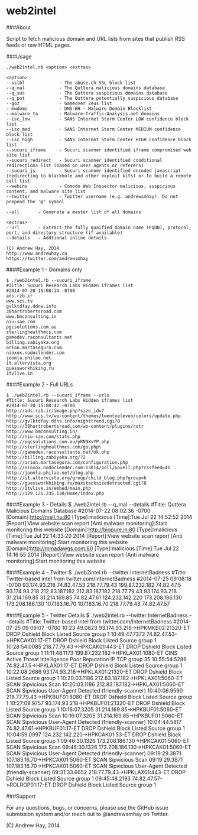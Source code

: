 web2intel
=========

###About

Script to fetch malicious domain and URL lists from sites that publish RSS feeds or raw HTML pages.

###Usage

	./web2intel.rb <option> <extras>

	<option>
	--sslbl 			- The abuse.ch SSL block list
	--q_mal 			- The Quttera malicious domains database
	--q_sus 			- The Quttera suspicious domains database
	--q_pot 			- The Quttera potentially suspicious database
	--goz 				- Gameover Zeus list
	--mwdoms 			- DNS-BH – Malware Domain Blocklist
	--malware_ta		- Malware-Traffic-Analysis.net domains
	--isc_low			- SANS Internet Storm Center LOW confidence block list
	--isc_med			- SANS Internet Storm Center MEDIUM confidence block list
	--isc_high			- SANS Internet Storm Center HIGH confidence block list
	--sucuri_iframe		- Sucuri scanner identified iframe compromised web site list
	--sucuri_redirect	- Sucuri scanner identified conditional redirections list (based on user agents or referers)
	--sucuri_js			- Sucuri scanner identified encoded javascript (redirecting to blackhole and other exploit kits) or to build a remote call list
	--webins 			- Comodo Web Inspector malicious, suspicious content, and malware site list
	--twitter			- Twitter username (e.g. andrewsmhay). Do not prepend the '@' symbol

	--all 		- Generate a master list of all domains

	<extras>
	--url		- Extract the fully quaified domain name (FQDN), protocol, port, and directory structure (if available)
	--details	- Addtional inline details

	(C) Andrew Hay, 2014
	http://www.andrewhay.ca
	https://twitter.com/andrewsmhay

####Example 1 - Domains only

	$ ./web2intel.rb --sucuri_iframe
	#Title: Sucuri Research Labs Hidden iframes list
	#2014-07-20 15:08:14 -0700
	ads.rzb.ir
	www.scs.tv
	gvlktdfay.ddns.info
	38hartrobertsroad.com
	www.bmconsulting.in
	niu-sae.com
	pgcsolutions.com.au
	sterlinghealthmcs.com
	gamedev.raconsultants.net
	billing.zabiyaka.org
	orion.martasegura.com
	nioxox.nodoclender.com
	joomla.philae.net
	it.altervista.org
	guessworkhiking.ru
	1tvlive.in

####Example 2 - Full URLs

	$ ./web2intel.rb --sucuri_iframe --urls
	#Title: Sucuri Research Labs Hidden iframes list
	#2014-07-20 15:08:42 -0700
	http://ads.rzb.ir/image.php?size_id=7
	http://www.scs.tv/wp-content/themes/twentyeleven/colors/update.php
	http://gvlktdfay.ddns.info/nighttrend.cgi?8
	http://38hartrobertsroad.com/wp-content/plugins/rotr
	http://www.bmconsulting.in/
	http://niu-sae.com/stats.php
	http://pgcsolutions.com.au/pRN9XvYP.php
	http://sterlinghealthmcs.com/go.php\
	http://gamedev.raconsultants.net/ok.php
	http://billing.zabiyaka.org/?2
	http://orion.martasegura.com/configuration.php
	http://nioxox.nodoclender.com:13014/poll/novell.php?rssfeed=41
	http://joomla.philae.net/blog.php
	http://it.altervista.org/group/child_blog.php?group=6
	http://guessworkhiking.ru/maxstacksizedetracted.cgi?8
	http://1tvlive.in/embed/main.php
	http://129.121.235.130/Home/index.php

####Example 3 - Details
	$ ./web2intel.rb --q_mal --details
	#Title: Quttera Malicious Domains Database
	#2014-07-22 08:02:36 -0700
	[Domain]:http://mell.hu:80
	                                [Type]:malicious
	                                [Time]:Tue Jul 22 14:52:52 2014
	                                [Report]:View website scan report
	                                [Anti malware monitoring]:Start monitoring this website
	[Domain]:http://biopure.in:80
	                                [Type]:malicious
	                                [Time]:Tue Jul 22 14:33:20 2014
	                                [Report]:View website scan report
	                                [Anti malware monitoring]:Start monitoring this website
	[Domain]:http://mmadawgs.com:80
	                                [Type]:malicious
	                                [Time]:Tue Jul 22 14:16:55 2014
	                                [Report]:View website scan report
	                                [Anti malware monitoring]:Start monitoring this website

####Example 4 - Twitter
	$ ./web2intel.rb --twitter InternetBadness
	#Title: Twitter-based intel from twitter.com/InternetBadness
	#2014-07-25 09:08:18 -0700
	93.174.93.218
	74.82.47.53
	218.77.79.43
	199.87.232.182
	74.82.47.5
	93.174.93.218
	212.83.187.182
	212.83.187.182
	218.77.79.43
	93.174.93.218
	31.214.169.85
	31.214.169.85
	74.82.47.61
	124.232.142.220
	173.208.186.130
	173.208.186.130
	107.183.16.70
	107.183.16.70
	218.77.79.43
	74.82.47.57

####Example 5 - Twitter Details
	$ ./web2intel.rb --twitter InternetBadness --details
	#Title: Twitter-based intel from twitter.com/InternetBadness
	#2014-07-25 09:09:07 -0700
	10:23:49.0823 93.174.93.218-&gt;HPKMKE02:21320-ET DROP Dshield Block Listed Source group 1
	10:49:47.7372 74.82.47.53-&gt;HPKCAK01:17-ET DROP Dshield Block Listed Source group 1
	10:28:54.0085 218.77.79.43-&gt;HPKCAK01:443-ET DROP Dshield Block Listed Source group 1
	11:11:48.1173 199.87.232.182-&gt;HPKLAX01:1080-ET CINS Active Threat Intelligence Poor Reputation IP TCP group 35
	10:55:54.5286 74.82.47.5-&gt;HPKLAX01:17-ET DROP Dshield Block Listed Source group 1
	10:22:08.2686 93.174.93.218-&gt;HPKLAX01:21320-ET DROP Dshield Block Listed Source group 1
	10:20:03.1186 212.83.187.182-&gt;HPKLAX01:5060-ET SCAN Sipvicious Scan
	10:20:03.1186 212.83.187.182-&gt;HPKLAX01:5060-ET SCAN Sipvicious User-Agent Detected (friendly-scanner)
	10:40:06.9590 218.77.79.43-&gt;HPKBUF01:8080-ET DROP Dshield Block Listed Source group 1
	10:27:09.9757 93.174.93.218-&gt;HPKBUF01:21320-ET DROP Dshield Block Listed Source group 1
	10:16:07.3205 31.214.169.85-&gt;HPKBUF01:5060-ET SCAN Sipvicious Scan
	10:16:07.3205 31.214.169.85-&gt;HPKBUF01:5060-ET SCAN Sipvicious User-Agent Detected (friendly-scanner)
	10:04:44.5817 74.82.47.61-&gt;HPKBUF01:17-ET DROP Dshield Block Listed Source group 1
	10:04:59.0997 124.232.142.220-&gt;HPKCAK01:53-ET DROP Dshield Block Listed Source group 1
	09:46:30.1326 173.208.186.130-&gt;HPKCAK01:5060-ET SCAN Sipvicious Scan
	09:46:30.1326 173.208.186.130-&gt;HPKCAK01:5060-ET SCAN Sipvicious User-Agent Detected (friendly-scanner)
	09:19:29.3871 107.183.16.70-&gt;HPKCAK01:5060-ET SCAN Sipvicious Scan
	09:19:29.3871 107.183.16.70-&gt;HPKCAK01:5060-ET SCAN Sipvicious User-Agent Detected (friendly-scanner)
	09:31:33.6652 218.77.79.43-&gt;HPKLAX01:443-ET DROP Dshield Block Listed Source group 1
	09:45:48.2193 74.82.47.57-&gt;ROLROP01:17-ET DROP Dshield Block Listed Source group 1

###Support

For any questions, bugs, or concerns, please use the GitHub issue submission system and/or reach out to @andrewsmhay on Twitter.

(C) Andrew Hay, 2014
